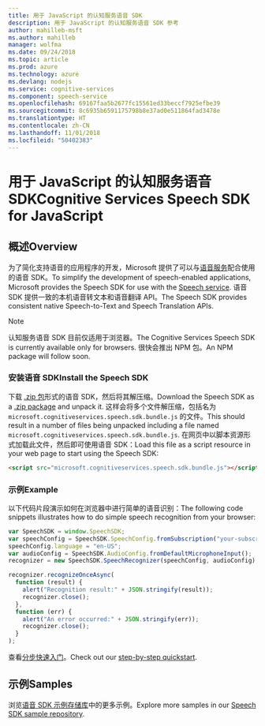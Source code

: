 ```yaml
---
title: 用于 JavaScript 的认知服务语音 SDK
description: 用于 JavaScript 的认知服务语音 SDK 参考
author: mahilleb-msft
ms.author: mahilleb
manager: wolfma
ms.date: 09/24/2018
ms.topic: article
ms.prod: azure
ms.technology: azure
ms.devlang: nodejs
ms.service: cognitive-services
ms.component: speech-service
ms.openlocfilehash: 69167faa5b2677fc15561ed33beccf7925efbe39
ms.sourcegitcommit: 8c6935b6591175798b8e37ad0e511864fad3478e
ms.translationtype: HT
ms.contentlocale: zh-CN
ms.lasthandoff: 11/01/2018
ms.locfileid: "50402383"
---
```

# <a name="cognitive-services-speech-sdk-for-javascript"></a><span data-ttu-id="f1be3-103">用于 JavaScript 的认知服务语音 SDK</span><span class="sxs-lookup"><span data-stu-id="f1be3-103">Cognitive Services Speech SDK for JavaScript</span></span>

## <a name="overview"></a><span data-ttu-id="f1be3-104">概述</span><span class="sxs-lookup"><span data-stu-id="f1be3-104">Overview</span></span>

<span data-ttu-id="f1be3-105">为了简化支持语音的应用程序的开发，Microsoft 提供了可以与[语音服务](https://aka.ms/csspeech)配合使用的语音 SDK。</span><span class="sxs-lookup"><span data-stu-id="f1be3-105">To simplify the development of speech-enabled applications, Microsoft provides the Speech SDK for use with the [Speech service](https://aka.ms/csspeech).</span></span>
<span data-ttu-id="f1be3-106">语音 SDK 提供一致的本机语音转文本和语音翻译 API。</span><span class="sxs-lookup"><span data-stu-id="f1be3-106">The Speech SDK provides consistent native Speech-to-Text and Speech Translation APIs.</span></span>

> [!NOTE]
> <span data-ttu-id="f1be3-107">认知服务语音 SDK 目前仅适用于浏览器。</span><span class="sxs-lookup"><span data-stu-id="f1be3-107">The Cognitive Services Speech SDK is currently available only for browsers.</span></span>
> <span data-ttu-id="f1be3-108">很快会推出 NPM 包。</span><span class="sxs-lookup"><span data-stu-id="f1be3-108">An NPM package will follow soon.</span></span>

### <a name="install-the-speech-sdk"></a><span data-ttu-id="f1be3-109">安装语音 SDK</span><span class="sxs-lookup"><span data-stu-id="f1be3-109">Install the Speech SDK</span></span>

<span data-ttu-id="f1be3-110">下载 [.zip 包](https://aka.ms/csspeech/jsbrowserpackage)形式的语音 SDK，然后将其解压缩。</span><span class="sxs-lookup"><span data-stu-id="f1be3-110">Download the Speech SDK as a [.zip package](https://aka.ms/csspeech/jsbrowserpackage) and unpack it.</span></span>
<span data-ttu-id="f1be3-111">这样会将多个文件解压缩，包括名为 `microsoft.cognitiveservices.speech.sdk.bundle.js` 的文件。</span><span class="sxs-lookup"><span data-stu-id="f1be3-111">This should result in a number of files being unpacked including a file named `microsoft.cognitiveservices.speech.sdk.bundle.js`.</span></span>
<span data-ttu-id="f1be3-112">在网页中以脚本资源形式加载此文件，然后即可使用语音 SDK：</span><span class="sxs-lookup"><span data-stu-id="f1be3-112">Load this file as a script resource in your web page to start using the Speech SDK:</span></span>

```html
<script src="microsoft.cognitiveservices.speech.sdk.bundle.js"></script>
```

### <a name="example"></a><span data-ttu-id="f1be3-113">示例</span><span class="sxs-lookup"><span data-stu-id="f1be3-113">Example</span></span> 

<span data-ttu-id="f1be3-114">以下代码片段演示如何在浏览器中进行简单的语音识别：</span><span class="sxs-lookup"><span data-stu-id="f1be3-114">The following code snippets illustrates how to do simple speech recognition from your browser:</span></span>

```javascript 
var SpeechSDK = window.SpeechSDK;
var speechConfig = SpeechSDK.SpeechConfig.fromSubscription("your-subscription-key", "your-service-region");
speechConfig.language = "en-US";
var audioConfig = SpeechSDK.AudioConfig.fromDefaultMicrophoneInput();
recognizer = new SpeechSDK.SpeechRecognizer(speechConfig, audioConfig);

recognizer.recognizeOnceAsync(
  function (result) {
    alert("Recognition result:" + JSON.stringify(result));
    recognizer.close();
  },
  function (err) {
    alert("An error occurred:" + JSON.stringify(err));
    recognizer.close();
  }
);
``` 

<span data-ttu-id="f1be3-115">查看[分步快速入门](/azure/cognitive-services/speech-service/quickstart-js-browser)。</span><span class="sxs-lookup"><span data-stu-id="f1be3-115">Check out our [step-by-step quickstart](/azure/cognitive-services/speech-service/quickstart-js-browser).</span></span>

## <a name="samples"></a><span data-ttu-id="f1be3-116">示例</span><span class="sxs-lookup"><span data-stu-id="f1be3-116">Samples</span></span>

<span data-ttu-id="f1be3-117">浏览[语音 SDK 示例存储库](https://aka.ms/csspeech/samples)中的更多示例。</span><span class="sxs-lookup"><span data-stu-id="f1be3-117">Explore more samples in our [Speech SDK sample repository](https://aka.ms/csspeech/samples).</span></span>
